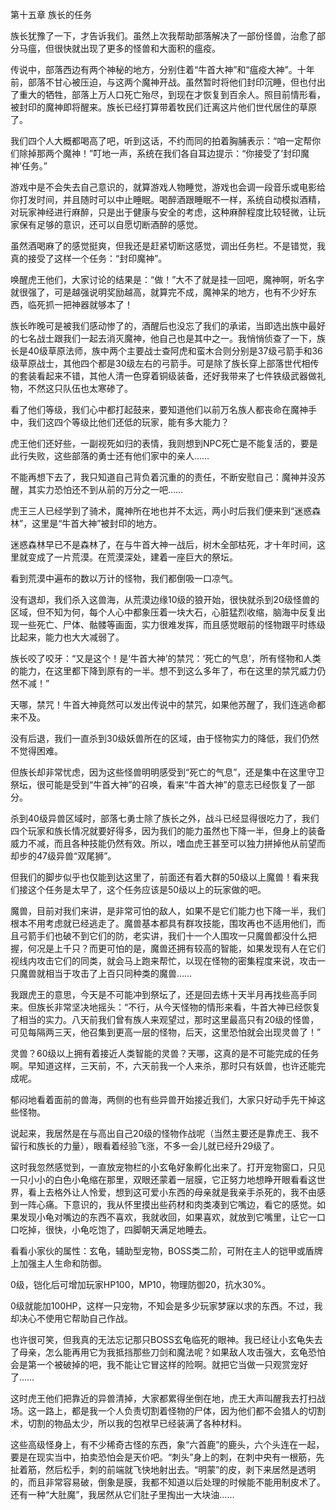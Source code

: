 第十五章 族长的任务


族长犹豫了一下，才告诉我们。虽然上次我帮助部落解决了一部份怪兽，治愈了部分马瘟，但很快就出现了更多的怪兽和大面积的瘟疫。

传说中，部落西边有两个神秘的地方，分别住着“牛首大神”和“瘟疫大神”。十年前，部落不甘心被压迫，与这两个魔神开战。虽然暂时将他们封印沉睡，但也付出了重大的牺牲，部落上万人口死亡殆尽，到现在才恢复到百余人。照目前情形看，被封印的魔神即将醒来。族长已经打算带着牧民们迁离这片他们世代居住的草原了。

我们四个人大概都喝高了吧，听到这话，不约而同的拍着胸脯表示：“咱一定帮你们除掉那两个魔神！”叮地一声，系统在我们各自耳边提示：“你接受了‘封印魔神’任务。”

游戏中是不会失去自己意识的，就算游戏人物睡觉，游戏也会调一段音乐或电影给你打发时间，并且随时可以中止睡眠。喝醉酒跟睡眠不一样，系统自动模拟酒精，对玩家神经进行麻醉，只是出于健康与安全的考虑，这种麻醉程度比较轻微，让玩家保有足够的意识，还可以自愿切断酒醉的感觉。

虽然酒喝麻了的感觉挺爽，但我还是赶紧切断这感觉，调出任务栏。不是错觉，我真的接受了这样一个任务：“封印魔神”。

唤醒虎王他们，大家讨论的结果是：“做！”大不了就是挂一回吧，魔神啊，听名字就很强了，可是越强说明奖励越高，就算完不成，魔神呆的地方，也有不少好东西，临死抓一把神器就够本了！

族长昨晚可是被我们感动惨了的，酒醒后也没忘了我们的承诺，当即选出族中最好的七名战士跟我们一起去消灭魔神，他自己也是其中之一。我悄悄侦查了一下，族长是40级草原法师，族中两个主要战士查阿虎和蛮木合则分别是37级弓箭手和36级草原战士，其他四个都是30级左右的弓箭手。可是除了族长穿上部落世代相传的套装看起来不错，其他人清一色穿着铜级装备，还好我带来了七件铁级武器做礼物，不然这只队伍也太寒碜了。

看了他们等级，我们心中都打起鼓来，要知道他们以前万名族人都丧命在魔神手中，我们这四个等级比他们还低的玩家，能有多大能力？

虎王他们还好些，一副视死如归的表情，我则想到NPC死亡是不能复活的，要是此行失败，这些部落的勇士还有他们家中的亲人……

不能再想下去了，我只知道自己背负着沉重的的责任，不断安慰自己：魔神并没苏醒，其实力恐怕还不到从前的万分之一吧……

虎王三人已经学到了骑术，魔神所在地也并不太远，两小时后我们便来到“迷惑森林”，这里是“牛首大神”被封印的地方。

迷惑森林早已不是森林了，在与牛首大神一战后，树木全部枯死，才十年时间，这里就变成了一片荒漠。在荒漠深处，建着一座巨大的祭坛。

看到荒漠中遍布的数以万计的怪物，我们都倒吸一口凉气。

没有退却，我们杀入这兽海，从荒漠边缘10级的狼开始，很快就杀到20级怪兽的区域，但不知为何，每个人心中都象压着一块大石，心脏猛烈收缩，脑海中反复出现一些死亡、尸体、骷髅等画面，实力很难发挥，而且感觉眼前的怪物跟平时练级比起来，能力也大大减弱了。

族长咬了咬牙：“又是这个！是‘牛首大神’的禁咒：‘死亡的气息’，所有怪物和人类的能力，在这里都下降到原有的一半。想不到这么多年了，布在这里的禁咒威力仍然不减！”

天哪，禁咒！牛首大神竟然可以发出传说中的禁咒，如果他苏醒了，我们连逃命都来不及。

没有后退，我们一直杀到30级妖兽所在的区域，由于怪物实力的降低，我们仍然不觉得困难。

但族长却非常忧虑，因为这些怪兽明明感受到“死亡的气息”，还是集中在这里守卫祭坛，很可能是受到“牛首大神”的召唤，看来“牛首大神”的意志已经恢复了一部分。

杀到40级异兽区域时，部落七勇士除了族长之外，战斗已经显得很吃力了，我们四个玩家和族长情况就要好得多，因为我们的能力虽然也下降一半，但身上的装备威力不减，而且各种技能仍然有效。所以，嗜血虎王甚至可以独力拼掉他从前望而却步的47级异兽“双尾狮”。

但我们的脚步似乎也仅能到达这里了，前面还有着大群的50级以上魔兽！看来我们接这个任务是太早了，这个任务应该是50级以上的玩家做的吧。

魔兽，目前对我们来讲，是非常可怕的敌人，如果不是它们能力也下降一半，我们根本不用考虑就已经逃走了。魔兽基本都具有群攻技能，围攻再也不适用他们，而且弓箭手们也破不到它们的防，老实讲，我们十一个人围攻一只魔兽都没什么把握，何况是上千只？而更可怕的是，魔兽还拥有较高的智能，如果发现有人在它们视线内攻击它们的同类，就会马上跑来帮忙，以现在怪物的密集程度来说，攻击一只魔兽就相当于攻击了上百只同种类的魔兽……

我跟虎王的意思，今天是不可能冲到祭坛了，还是回去练十天半月再找些高手同来。但族长非常坚决地摇头：“不行，从今天怪物的情形来看，牛首大神已经恢复了相当的实力。八天前我们曾有族人来观望过，那时这里最高只有20级的怪兽，可见每隔两三天，他召集到更高一层的怪物，后天，这里恐怕就会出现灵兽了！”

灵兽？60级以上拥有着接近人类智能的灵兽？天哪，这真的是不可能完成的任务啊。早知道这样，三天前，不，六天前我一个人来杀，那时只有妖兽，也许还能完成呢。

郁闷地看着面前的兽海，两侧的也有些异兽开始接近我们，大家只好动手先干掉这些怪物。

说起来，我居然是在与高出自己20级的怪物作战呢（当然主要还是靠虎王、我不留行和族长的力量），眼看着经验飞涨，不多一会儿就已经升29级了。

这时我忽然感觉到，一直放宠物栏的小玄龟好象孵化出来了。打开宠物窗口，只见一只小小的白色小龟缩在那里，双眼还蒙着一层膜，它正努力地想睁开眼看看这世界，看上去格外让人怜爱，想到这可爱小东西的母亲就是我亲手杀死的，我不由感到一阵心痛。下意识的，我从怀里摸出些药材和肉类凑到它嘴边，看它的感觉。如果发现小龟对嘴边的东西不喜欢，我就收回，如果喜欢，就放到它嘴里，让它一口口吃掉，很快，小龟吃饱了，四脚朝天满足地睡去。

看看小家伙的属性：玄龟，辅助型宠物，BOSS类二阶，可附在主人的铠甲或盾牌上加强主人生命和防御。

0级，铠化后可增加玩家HP100，MP10，物理防御20，抗水30%。

0级就能加100HP，这样一只宠物，不知会是多少玩家梦寐以求的东西。不过，我却决心不使用它帮助自己作战。

也许很可笑，但我真的无法忘记那只BOSS玄龟临死的眼神。我已经让小玄龟失去了母亲，怎么能再用它为我抵挡那些刀剑和魔法呢？如果敌人攻击强大，玄龟恐怕会是第一个被破掉的吧，我不能让它冒这样的险啊。就把它当做一只观赏宠好了……

这时虎王他们把靠近的异兽清掉，大家都累得坐倒在地，虎王大声叫醒我去打扫战场。这一路上，都是我一个人负责切割着怪物的尸体，因为他们都不会猎人的切割术，切割的物品太少，所以我的包袱早已经装满了各种材料。

这些高级怪身上，有不少稀奇古怪的东西，象“六首鹿”的鹿头，六个头连在一起，要是在现实当中，拍卖恐怕会是天价吧。“刺头”身上的刺，在刺中央有一根筋，先扯着筋，然后松手，刺的前端就飞快地射出去。“明蒙”的皮，剥下来居然是透明的，而且非常容易破，倒象是膜，我都不知道以后处理的时候能不能用制皮术了。还有一种“大肚魔”，我居然从它们肚子里掏出一大块油……





